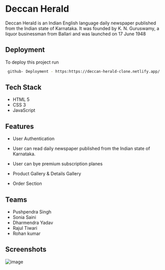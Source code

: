 
# Deccan Herald

Deccan Herald is an Indian English language daily newspaper published from the Indian state of Karnataka. It was founded by K. N. Guruswamy, a liquor businessman from Ballari and was launched on 17 June 1948


## Deployment

To deploy this project run

```bash
 github- Deployment - https:https://deccan-herald-clone.netlify.app/
```


## Tech Stack

- HTML 5
- CSS 3
- JavaScript



## Features
- User Authentication

- User can read daily newspaper published from the Indian state of Karnataka.
- User can bye premium subscription planes

- Product Gallery & Details Gallery

- Order Section


## Teams
- Pushpendra Singh
- Sonia Saini
- Dharmendra Yadav
- Rajul Tiwari
- Rohan kumar
## Screenshots

<img src="https://erpushpendrasingh.github.io/static/media/deccanherald.e5fe539575c325bd6bff.png" alt="image"/>

